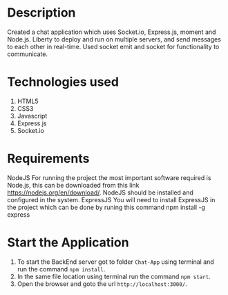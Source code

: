 # Description

Created a chat application which uses Socket.io, Express.js, moment and Node.js.
Liberty to deploy and run on multiple servers, and send messages to each other in real-time. Used socket emit and socket for functionality to communicate.

# Technologies used

1. HTML5
2. CSS3
3. Javascript
4. Express.js
5. Socket.io

# Requirements

NodeJS For running the project the most important software required is Node.js, this can be downloaded from this link https://nodejs.org/en/download/.
NodeJS should be installed and configured in the system.
ExpressJS You will need to install ExpressJS in the project which can be done by runing this command npm install -g express

# Start the Application

1. To start the BackEnd server got to folder `Chat-App` using terminal and run the command `npm install`.
2. In the same file location using terminal run the command `npm start`.
3. Open the browser and goto the url `http://localhost:3000/`.
